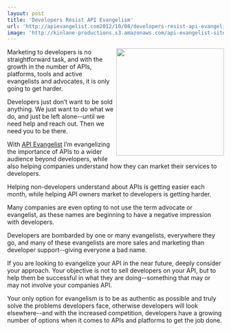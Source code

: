 ```yaml
---
layout: post
title: 'Developers Resist API Evangelism'
url: 'http://apievangelist.com2012/10/08/developers-resist-api-evangelism/'
image: 'http://kinlane-productions.s3.amazonaws.com/api-evangelist-site/blog/developers-will-resist.gif'
---
```



<p>
     <img src="https://s3.amazonaws.com/kinlane-productions/api-evangelist-site/developers-will-resist.gif"  width="250" align="right" />
</p>
<p>
     Marketing to developers is no straightforward task, and with the growth in the number of APIs, platforms, tools and active evangelists and advocates, it is only going to get harder.
</p>
<p>
     Developers just don’t want to be sold anything. We just want to do what we do, and just be left alone--until we need help and reach out. Then we need you to be there.
</p>
<p>
     With <a title="API Evangelist" href="http://apievangelist.com">API Evangelist</a> I’m evangelizing the importance of APIs to a wider audience beyond developers, while also helping companies understand how they can market their services to developers.
</p>
<p>
     Helping non-developers understand about APIs is getting easier each month, while helping API owners market to developers is getting harder.
</p>
<p>
     Many companies are even opting to not use the term advocate or evangelist, as these names are beginning to have a negative impression with developers.
</p>
<p>
     Developers are bombarded by one or many evangelists, everywhere they go, and many of these evangelists are more sales and marketing than developer support--giving everyone a bad name.
</p>
<p>
     If you are looking to evangelize your API in the near future, deeply consider your approach. Your objective is not to sell developers on your API, but to help them be successful in what they are doing--something that may or may not involve your companies API.
</p>
<p>
     Your only option for evangelism is to be as authentic as possible and truly solve the problems developers face, otherwise developers will look elsewhere--and with the increased competition, developers have a growing number of options when it comes to APIs and platforms to get the job done.
</p>
